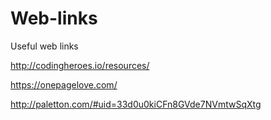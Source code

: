 # Web-links
Useful web links

http://codingheroes.io/resources/

https://onepagelove.com/

http://paletton.com/#uid=33d0u0kiCFn8GVde7NVmtwSqXtg
